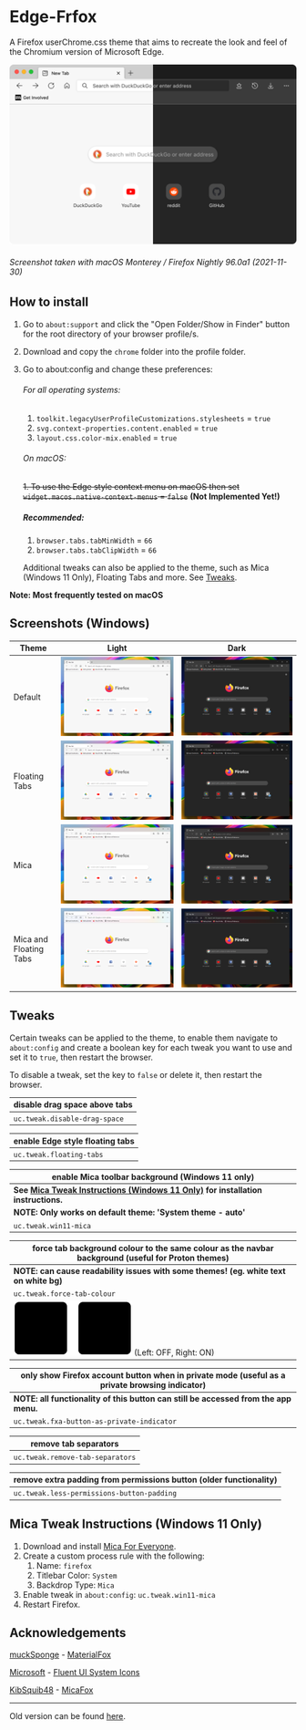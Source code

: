 # Edge-Frfox
A Firefox userChrome.css theme that aims to recreate the look and feel of the Chromium version of Microsoft Edge.

![thumbnail](screenshots/thumbnail.png)
###### Screenshot taken with macOS Monterey / Firefox Nightly 96.0a1 (2021-11-30)

## How to install
1. Go to `about:support` and click the "Open Folder/Show in Finder" button for the root directory of your browser profile/s.
2. Download and copy the `chrome` folder into the profile folder.
3. Go to about:config and change these preferences:
   ###### For all operating systems:
   1. `toolkit.legacyUserProfileCustomizations.stylesheets` = `true`
   2. `svg.context-properties.content.enabled` = `true`
   3. `layout.css.color-mix.enabled` = `true`

   ###### On macOS:
   ~~1. To use the Edge style context menu on macOS then set `widget.macos.native-context-menus` = `false`~~ **(Not Implemented Yet!)**

   ##### Recommended:
   1. `browser.tabs.tabMinWidth` = `66`
   2. `browser.tabs.tabClipWidth` = `66`

   Additional tweaks can also be applied to the theme, such as Mica (Windows 11 Only), Floating Tabs and more. See [Tweaks](#tweaks).

**Note: Most frequently tested on macOS**

## Screenshots (Windows)
|Theme|Light|Dark|
|-|-|-|
|Default|![Light](screenshots/light.png)|![Dark](screenshots/dark.png)|
|Floating Tabs|![Light, Floating Tabs](screenshots/light-floating-tabs.png)|![Dark, Floating Tabs](screenshots/dark-floating-tabs.png)|
|Mica|![Light, Mica](screenshots/light-mica.png)|![Dark, Mica](screenshots/dark-mica.png)|
|Mica and Floating Tabs|![Light, Mica and Floating Tabs](screenshots/light-mica-floating-tabs.png)|![Dark, Mica and Floating Tabs](screenshots/dark-mica-floating-tabs.png)|

## Tweaks
Certain tweaks can be applied to the theme, to enable them navigate to `about:config` and create a boolean key for each tweak you want to use and set it to `true`, then restart the browser.

To disable a tweak, set the key to `false` or delete it, then restart the browser.

|disable drag space above tabs|
|-|
|`uc.tweak.disable-drag-space`|

|enable Edge style floating tabs|
|-|
|`uc.tweak.floating-tabs`|

|enable Mica toolbar background (Windows 11 only)|
|-|
|**See [Mica Tweak Instructions (Windows 11 Only)](#mica-tweak-instructions-windows-11-only) for installation instructions.**|
|**NOTE: Only works on default theme: 'System theme - auto'**|
|`uc.tweak.win11-mica`|

|force tab background colour to the same colour as the navbar background (useful for Proton themes)|
|-|
|**NOTE: can cause readability issues with some themes! (eg. white text on white bg)**|
|`uc.tweak.force-tab-colour`|
|![force tab colour example](screenshots/force-tab-colour.svg) (Left: OFF, Right: ON)|

|only show Firefox account button when in private mode (useful as a private browsing indicator)|
|-|
|**NOTE: all functionality of this button can still be accessed from the app menu.**|
|`uc.tweak.fxa-button-as-private-indicator`|

|remove tab separators|
|-|
|`uc.tweak.remove-tab-separators`|

|remove extra padding from permissions button (older functionality)|
|-|
|`uc.tweak.less-permissions-button-padding`|

## Mica Tweak Instructions (Windows 11 Only)
1. Download and install [Mica For Everyone](https://github.com/MicaForEveryone/MicaForEveryone).
2. Create a custom process rule with the following:
   1. Name: `firefox`
   2. Titlebar Color: `System`
   3. Backdrop Type: `Mica`
3. Enable tweak in `about:config`: `uc.tweak.win11-mica`
4. Restart Firefox.

## Acknowledgements
[muckSponge](https://github.com/muckSponge) - [MaterialFox](https://github.com/muckSponge/MaterialFox)

[Microsoft](https://github.com/microsoft) - [Fluent UI System Icons](https://github.com/microsoft/fluentui-system-icons)

[KibSquib48](https://github.com/KibSquib48) - [MicaFox](https://github.com/KibSquib48/MicaFox)

---

Old version can be found [here](https://github.com/bmFtZQ/edge-frfox/tree/v91.0-archive).
